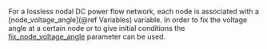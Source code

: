 For a lossless nodal DC power flow network, each node is associated with a [node\_voltage\_angle](@ref Variables) variable. In order to fix the voltage angle at a certain node or to give initial conditions the [fix\_node\_voltage\_angle](@ref) parameter can be used.
